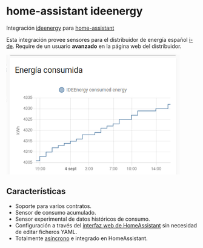 # home-assistant ideenergy

Integración [ideenergy](https://github.com/ldotlopez/ideenergy) para [home-assistant](home-assistant.io/)

Esta integración provee sensores para el distribuidor de energía español [i-de](i-de.es).
Require de un usuario **avanzado** en la página web del distribuidor.

![snapshot](snapshot.png)


## Características

* Soporte para varios contratos.
* Sensor de consumo acumulado.
* Sensor experimental de datos históricos de consumo.
* Configuración a través del [interfaz web de HomeAssistant](https://developers.home-assistant.io/docs/config_entries_options_flow_handler) sin necesidad de editar ficheros YAML.
* Totalmente [asíncrono](https://developers.home-assistant.io/docs/asyncio_index) e integrado en HomeAssistant.